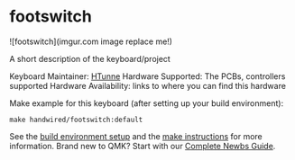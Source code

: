 # footswitch

![footswitch](imgur.com image replace me!)

A short description of the keyboard/project

Keyboard Maintainer: [HTunne](https://github.com/yourusername)
Hardware Supported: The PCBs, controllers supported
Hardware Availability: links to where you can find this hardware

Make example for this keyboard (after setting up your build environment):

    make handwired/footswitch:default

See the [build environment setup](https://docs.qmk.fm/#/getting_started_build_tools) and the [make instructions](https://docs.qmk.fm/#/getting_started_make_guide) for more information. Brand new to QMK? Start with our [Complete Newbs Guide](https://docs.qmk.fm/#/newbs).

